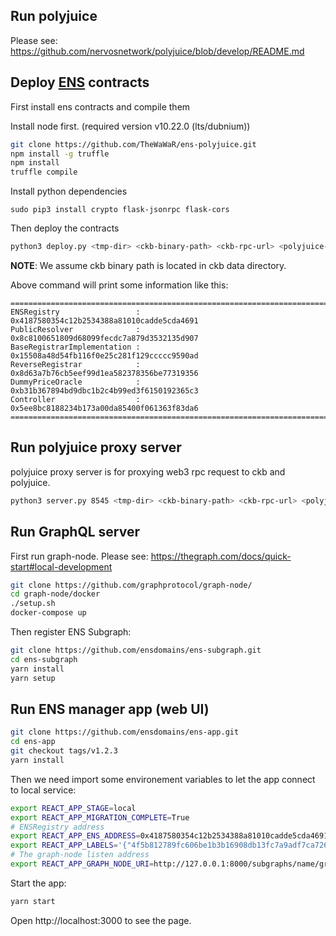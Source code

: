 
## Run polyjuice

Please see: https://github.com/nervosnetwork/polyjuice/blob/develop/README.md

## Deploy [ENS](https://ens.domains/) contracts

First install ens contracts and compile them

Install node first. (required version v10.22.0 (lts/dubnium))

``` bash
git clone https://github.com/TheWaWaR/ens-polyjuice.git
npm install -g truffle
npm install
truffle compile
```

Install python dependencies

```
sudo pip3 install crypto flask-jsonrpc flask-cors
```

Then deploy the contracts

``` bash
python3 deploy.py <tmp-dir> <ckb-binary-path> <ckb-rpc-url> <polyjuice-rpc-url>
```
**NOTE**: We assume ckb binary path is located in ckb data directory.

Above command will print some information like this:
```
========================================================================
ENSRegistry                 : 0x4187580354c12b2534388a81010cadde5cda4691
PublicResolver              : 0x8c8100651809d68099fecdc7a879d3532135d907
BaseRegistrarImplementation : 0x15508a48d54fb116f0e25c281f129ccccc9590ad
ReverseRegistrar            : 0x8d63a7b76cb5eef99d1ea582378356be77319356
DummyPriceOracle            : 0xb31b367894bd9dbc1b2c4b99ed3f6150192365c3
Controller                  : 0x5ee8bc8188234b173a00da85400f061363f83da6
========================================================================
```

## Run polyjuice proxy server

polyjuice proxy server is for proxying web3 rpc request to ckb and polyjuice.

``` bash
python3 server.py 8545 <tmp-dir> <ckb-binary-path> <ckb-rpc-url> <polyjuice-rpc-url>
```

## Run GraphQL server

First run graph-node. Please see: https://thegraph.com/docs/quick-start#local-development

``` bash
git clone https://github.com/graphprotocol/graph-node/
cd graph-node/docker
./setup.sh
docker-compose up
```

Then register ENS Subgraph:
``` bash
git clone https://github.com/ensdomains/ens-subgraph.git
cd ens-subgraph
yarn install
yarn setup
```

## Run ENS manager app (web UI)

``` bash
git clone https://github.com/ensdomains/ens-app.git
cd ens-app
git checkout tags/v1.2.3
yarn install
```

Then we need import some environement variables to let the app connect to local service:
``` bash
export REACT_APP_STAGE=local
export REACT_APP_MIGRATION_COMPLETE=True
# ENSRegistry address
export REACT_APP_ENS_ADDRESS=0x4187580354c12b2534388a81010cadde5cda4691
export REACT_APP_LABELS='{"4f5b812789fc606be1b3b16908db13fc7a9adf7ca72641f84d75b47069d3d7f0":"eth"}'
# The graph-node listen address
export REACT_APP_GRAPH_NODE_URI=http://127.0.0.1:8000/subgraphs/name/graphprotocol/ens
```

Start the app:

``` bash
yarn start
```

Open http://localhost:3000 to see the page.
